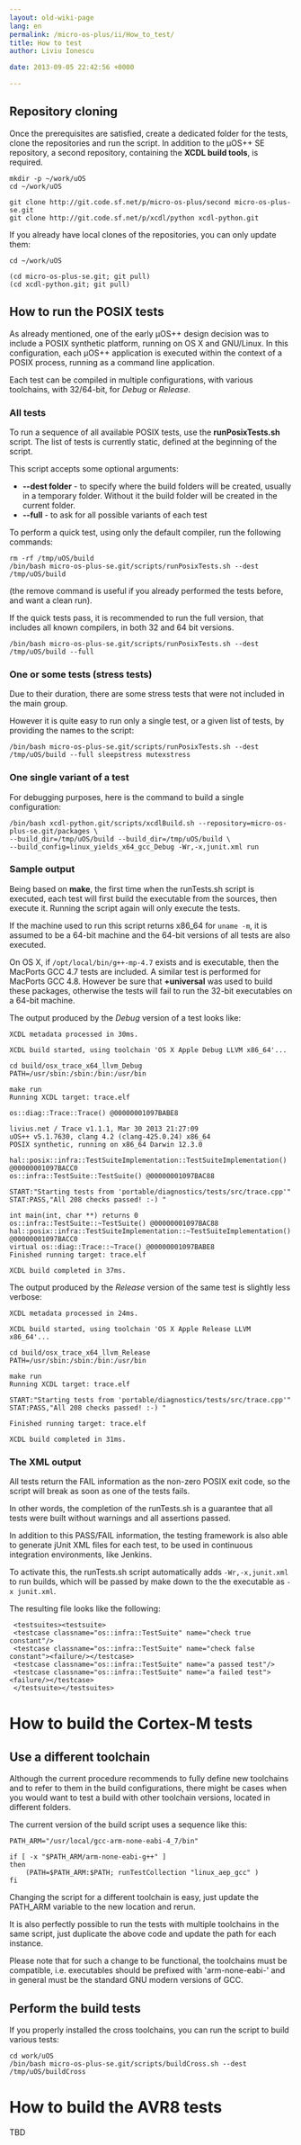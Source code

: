 ```yaml
---
layout: old-wiki-page
lang: en
permalink: /micro-os-plus/ii/How_to_test/
title: How to test
author: Liviu Ionescu

date: 2013-09-05 22:42:56 +0000

---
```


Repository cloning
------------------

Once the prerequisites are satisfied, create a dedicated folder for the tests, clone the repositories and run the script. In addition to the µOS++ SE repository, a second repository, containing the **XCDL build tools**, is required.

    mkdir -p ~/work/uOS
    cd ~/work/uOS

    git clone http://git.code.sf.net/p/micro-os-plus/second micro-os-plus-se.git
    git clone http://git.code.sf.net/p/xcdl/python xcdl-python.git

If you already have local clones of the repositories, you can only update them:

    cd ~/work/uOS

    (cd micro-os-plus-se.git; git pull)
    (cd xcdl-python.git; git pull)

How to run the POSIX tests
--------------------------

As already mentioned, one of the early µOS++ design decision was to include a POSIX synthetic platform, running on OS X and GNU/Linux. In this configuration, each µOS++ application is executed within the context of a POSIX process, running as a command line application.

Each test can be compiled in multiple configurations, with various toolchains, with 32/64-bit, for *Debug* or *Release*.

### All tests

To run a sequence of all available POSIX tests, use the **runPosixTests.sh** script. The list of tests is currently static, defined at the beginning of the script.

This script accepts some optional arguments:

-   **--dest folder** - to specify where the build folders will be created, usually in a temporary folder. Without it the build folder will be created in the current folder.
-   **--full** - to ask for all possible variants of each test

To perform a quick test, using only the default compiler, run the following commands:

    rm -rf /tmp/uOS/build
    /bin/bash micro-os-plus-se.git/scripts/runPosixTests.sh --dest /tmp/uOS/build

(the remove command is useful if you already performed the tests before, and want a clean run).

If the quick tests pass, it is recommended to run the full version, that includes all known compilers, in both 32 and 64 bit versions.

    /bin/bash micro-os-plus-se.git/scripts/runPosixTests.sh --dest /tmp/uOS/build --full

### One or some tests (stress tests)

Due to their duration, there are some stress tests that were not included in the main group.

However it is quite easy to run only a single test, or a given list of tests, by providing the names to the script:

    /bin/bash micro-os-plus-se.git/scripts/runPosixTests.sh --dest /tmp/uOS/build --full sleepstress mutexstress

### One single variant of a test

For debugging purposes, here is the command to build a single configuration:

    /bin/bash xcdl-python.git/scripts/xcdlBuild.sh --repository=micro-os-plus-se.git/packages \
    --build_dir=/tmp/uOS/build --build_dir=/tmp/uOS/build \
    --build_config=linux_yields_x64_gcc_Debug -Wr,-x,junit.xml run

### Sample output

Being based on **make**, the first time when the runTests.sh script is executed, each test will first build the executable from the sources, then execute it. Running the script again will only execute the tests.

If the machine used to run this script returns x86_64 for `uname -m`, it is assumed to be a 64-bit machine and the 64-bit versions of all tests are also executed.

On OS X, if `/opt/local/bin/g++-mp-4.7` exists and is executable, then the MacPorts GCC 4.7 tests are included. A similar test is performed for MacPorts GCC 4.8. However be sure that **+universal** was used to build these packages, otherwise the tests will fail to run the 32-bit executables on a 64-bit machine.

The output produced by the *Debug* version of a test looks like:


    XCDL metadata processed in 30ms.

    XCDL build started, using toolchain 'OS X Apple Debug LLVM x86_64'...

    cd build/osx_trace_x64_llvm_Debug
    PATH=/usr/sbin:/sbin:/bin:/usr/bin

    make run
    Running XCDL target: trace.elf

    os::diag::Trace::Trace() @00000001097BABE8

    livius.net / Trace v1.1.1, Mar 30 2013 21:27:09
    uOS++ v5.1.7630, clang 4.2 (clang-425.0.24) x86_64
    POSIX synthetic, running on x86_64 Darwin 12.3.0

    hal::posix::infra::TestSuiteImplementation::TestSuiteImplementation() @00000001097BACC0
    os::infra::TestSuite::TestSuite() @00000001097BAC88

    START:"Starting tests from 'portable/diagnostics/tests/src/trace.cpp'"
    STAT:PASS,"All 208 checks passed! :-) "

    int main(int, char **) returns 0
    os::infra::TestSuite::~TestSuite() @00000001097BAC88
    hal::posix::infra::TestSuiteImplementation::~TestSuiteImplementation() @00000001097BACC0
    virtual os::diag::Trace::~Trace() @00000001097BABE8
    Finished running target: trace.elf

    XCDL build completed in 37ms.

The output produced by the *Release* version of the same test is slightly less verbose:


    XCDL metadata processed in 24ms.

    XCDL build started, using toolchain 'OS X Apple Release LLVM x86_64'...

    cd build/osx_trace_x64_llvm_Release
    PATH=/usr/sbin:/sbin:/bin:/usr/bin

    make run
    Running XCDL target: trace.elf

    START:"Starting tests from 'portable/diagnostics/tests/src/trace.cpp'"
    STAT:PASS,"All 208 checks passed! :-) "

    Finished running target: trace.elf

    XCDL build completed in 31ms.

### The XML output

All tests return the FAIL information as the non-zero POSIX exit code, so the script will break as soon as one of the tests fails.

In other words, the completion of the runTests.sh is a guarantee that all tests were built without warnings and all assertions passed.

In addition to this PASS/FAIL information, the testing framework is also able to generate jUnit XML files for each test, to be used in continuous integration environments, like Jenkins.

To activate this, the runTests.sh script automatically adds `-Wr,-x,junit.xml` to run builds, which will be passed by make down to the the executable as `-x junit.xml`.

The resulting file looks like the following:

     <testsuites><testsuite>
     <testcase classname="os::infra::TestSuite" name="check true constant"/>
     <testcase classname="os::infra::TestSuite" name="check false constant"><failure/></testcase>
     <testcase classname="os::infra::TestSuite" name="a passed test"/>
     <testcase classname="os::infra::TestSuite" name="a failed test"><failure/></testcase>
     </testsuite></testsuites>

How to build the Cortex-M tests
===============================

Use a different toolchain
-------------------------

Although the current procedure recommends to fully define new toolchains and to refer to them in the build configurations, there might be cases when you would want to test a build with other toolchain versions, located in different folders.

The current version of the build script uses a sequence like this:

    PATH_ARM="/usr/local/gcc-arm-none-eabi-4_7/bin"

    if [ -x "$PATH_ARM/arm-none-eabi-g++" ]
    then
        (PATH=$PATH_ARM:$PATH; runTestCollection "linux_aep_gcc" )
    fi

Changing the script for a different toolchain is easy, just update the PATH_ARM variable to the new location and rerun.

It is also perfectly possible to run the tests with multiple toolchains in the same script, just duplicate the above code and update the path for each instance.

Please note that for such a change to be functional, the toolchains must be compatible, i.e. executables should be prefixed with 'arm-none-eabi-' and in general must be the standard GNU modern versions of GCC.

Perform the build tests
-----------------------

If you properly installed the cross toolchains, you can run the script to build various tests:

    cd work/uOS
    /bin/bash micro-os-plus-se.git/scripts/buildCross.sh --dest /tmp/uOS/buildCross

How to build the AVR8 tests
===========================

TBD
